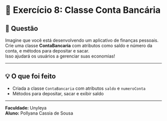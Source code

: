 # 🏦 Exercício 8: Classe Conta Bancária

## 📖 Questão  
Imagine que você está desenvolvendo um aplicativo de finanças pessoais.  
Crie uma classe **ContaBancaria** com atributos como saldo e número da conta, e métodos para depositar e sacar.  
Isso ajudará os usuários a gerenciar suas economias!

---

## 💡 O que foi feito  
- Criada a classe `ContaBancaria` com atributos `saldo` e `numeroConta`  
- Métodos para depositar, sacar e exibir saldo  

---

**Faculdade:** Unyleya  
**Aluno:** Pollyana Cassia de Sousa  
